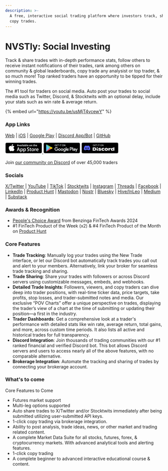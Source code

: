 ```yaml
---
description: >-
  A free, interactive social trading platform where investors track, share, &
  copy trades.
---
```


# NVSTly: Social Investing

Track & share trades with in-depth performance stats, follow others to receive instant notifications of their trades, rank among others on community & global leaderboards, copy trade any analysist or top trader, & so much more! Top ranked traders have an opportunity to be tipped for their winning trades.

The #1 tool for traders on social media. Auto post your trades to social media such as Twitter, Discord, & Stocktwits with an optional delay, include your stats such as win rate & average return.

{% embed url="https://youtu.be/usMjT4vcewY" %}

### App Links

[Web](https://nvstly.com) | [iOS](https://nvstly.com/go/ios) | [Google Play](https://nvstly.com/go/android) | [Discord App/Bot](https://nvstly.com/go/bot) | [GitHub](https://nvstly.com/go/github)

[ ![](<.gitbook/assets/app_store (1).png>)](https://nvstly.com/go/ios)[  ![](<.gitbook/assets/google_play (1).png>)](https://nvstly.com/go/android) [![](.gitbook/assets/discord_app.png)](https://nvstly.com/go/bot)\
\
Join [our community on Discord](https://discord.gg/nvstly) of over 45,000 traders

### Socials

[X/Twitter](https://nvstly.com/go/x) | [YouTube](https://nvstly.com/go/youtube) | [TikTok](https://nvstly.com/go/tiktok) | [Stocktwits](https://nvstly.com/go/stocktwits) | [Instagram](https://nvstly.com/go/instagram) | [Threads](https://nvstly.com/go/threads) | [Facebook](https://nvstly.com/go/facebook) | [LinkedIn](https://nvstly.com/go/linkedin) | [Product Hunt](https://nvstly.com/go/producthunt) | [Mastodon](https://nvstly.com/go/mastodon) | [Nostr](https://nvstly.com/go/nostr) | [Bluesky](https://nvstly.com/go/bsky) | [Hive/InLeo](https://nvstly.com/go/hive) | [Medium](https://nvstly.com/go/medium) | [Substack](https://nvstly.com/go/substack)

### Awards & Recognition

* [People's Choice Award](https://www.benzinga.com/news/events/24/11/42098678/these-are-the-top-fintech-innovators-recognized-at-benzingas-2024-global-fintech-awards) from Benzinga FinTech Awards 2024
* \#1 FinTech Product of the Week (x2) & #4 FinTech Product of the Month on [Product Hunt](https://www.producthunt.com/products/nvstly-social-investing)

### Core Features

* **Trade Tracking**: Manually log your trades using the New Trade interface, or let our Discord bot automatically track trades you call out and alert to your members. Alternatively, link your broker for seamless trade tracking and sharing.
* **Trade Sharing**: Share your trades with followers or across Discord servers using customizable messages, embeds, and webhooks.
* **Detailed Trade Insights**: Followers, viewers, and copy traders can dive deep into trader positions, with real-time ticker data, price targets, take profits, stop losses, and trader-submitted notes and media. Our exclusive “POV Charts” offer a unique perspective on trades, displaying the trader’s view of a chart at the time of submitting or updating their position—a first in the industry.
* **Trader Dashboards**: Get a comprehensive look at a trader's performance with detailed stats like win rate, average return, total gains, and more, across custom time periods. It also lists all active and historical trades for full transparency.
* **Discord Integration**: Join thousands of trading communities with our #1 ranked financial and verified Discord bot. This bot allows Discord servers and users to access nearly all of the above features, with no comparable alternative.
* **Brokerage Integration**: Automate the tracking and sharing of trades by connecting your brokerage account.

### What's to come

Core Features to Come

* Futures market support
* Multi-leg options supported
* Auto share trades to X/Twitter and/or Stocktwits immediately after being submitted utilizing user-submitted API keys.
* 1-click copy trading via brokerage integration.
* Ability to post analysis, trade ideas, news, or other market and trading related content.
* A complete Market Data Suite for all stocks, futures, forex, & cryptocurrency markets. With advanced analytical tools and alerting features.
* 1-click copy trading
* A complete beginner to advanced interactive educational course & content.
